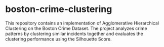 # boston-crime-clustering
This repository contains an implementation of Agglomerative Hierarchical Clustering on the Boston Crime Dataset. The project analyzes crime patterns by clustering similar incidents together and evaluates the clustering performance using the Silhouette Score.
